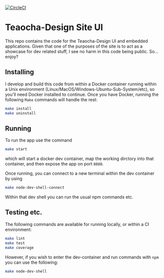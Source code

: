[![CircleCI](https://circleci.com/gh/Matteaocha/teaocha-design-site-ui/tree/main.svg?style=svg)](https://circleci.com/gh/Matteaocha/teaocha-design-site-ui/tree/main)

# Teaocha-Design Site UI

This repo contains the code for the Teaocha-Design UI and embedded applications. Given that one of the purposes of the site is to act as a showcase for dev related stuff, I see no harm in this code being public. So... enjoy?

## Installing

I develop and build this code from within a Docker container running within a Unix environment (Linux/MacOS/Windows-Ubuntu-Sub-System/etc), so you'll need Docker installed to continue. Once you have Docker, running the following `Make` commands will handle the rest:

```bash
make install
make uninstall
```

## Running

To run the app use the command

```bash
make start
```

which will start a docker dev container, map the working dirctory into that container, and then
expose the app on port `8080`.

Once running, you can connect to a new terminal within the dev container by using

```bash
make node-dev-shell-connect
```

Within that dev shell you can run the usual npm commands etc.

## Testing etc.

The following commands are available for running locally, or within a CI environment:

```bash
make lint
make test
make coverage
```

However, if you wish to enter the dev-container and run commands with `npm` you can use the following:

```bash
make node-dev-shell
```
